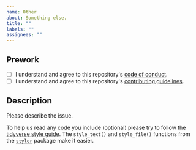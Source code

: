 ```yaml
---
name: Other
about: Something else.
title: ""
labels: ""
assignees: ""
---
```


## Prework

* [ ] I understand and agree to this repository's [code of conduct](https://github.com/wlandau/targets-design/blob/main/CODE_OF_CONDUCT.md).
* [ ] I understand and agree to this repository's [contributing guidelines](https://github.com/wlandau/targets-design/blob/main/CONTRIBUTING.md).

## Description

Please describe the issue.

To help us read any code you include (optional) please try to follow the [tidyverse style guide](https://style.tidyverse.org/). The `style_text()` and `style_file()` functions from the [`styler`](https://github.com/r-lib/styler) package make it easier.
